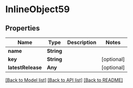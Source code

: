 # InlineObject59

## Properties
Name | Type | Description | Notes
------------ | ------------- | ------------- | -------------
**name** | **String** |  | 
**key** | **String** |  | [optional] 
**latestRelease** | **Any** |  | [optional] 

[[Back to Model list]](../README.md#documentation-for-models) [[Back to API list]](../README.md#documentation-for-api-endpoints) [[Back to README]](../README.md)


